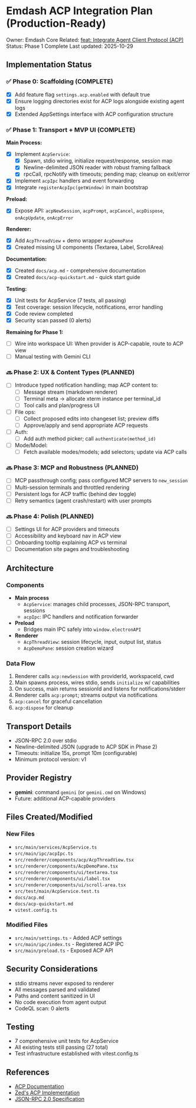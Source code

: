 # Emdash ACP Integration Plan (Production-Ready)

Owner: Emdash Core
Related: [feat: Integrate Agent Client Protocol (ACP)](https://github.com/generalaction/emdash/issues/210)
Status: Phase 1 Complete
Last updated: 2025-10-29

## Implementation Status

### ✅ Phase 0: Scaffolding (COMPLETE)
- [x] Add feature flag `settings.acp.enabled` with default true
- [x] Ensure logging directories exist for ACP logs alongside existing agent logs
- [x] Extended AppSettings interface with ACP configuration structure

### ✅ Phase 1: Transport + MVP UI (COMPLETE)

**Main Process:**
- [x] Implement `AcpService`:
  - [x] Spawn, stdio wiring, initialize request/response, session map
  - [x] Newline-delimited JSON reader with robust framing fallback
  - [x] rpcCall, rpcNotify with timeouts; pending map; cleanup on exit/error
- [x] Implement `acpIpc` handlers and event forwarding
- [x] Integrate `registerAcpIpc(getWindow)` in main bootstrap

**Preload:**
- [x] Expose API: `acpNewSession`, `acpPrompt`, `acpCancel`, `acpDispose`, `onAcpUpdate`, `onAcpError`

**Renderer:**
- [x] Add `AcpThreadView` + demo wrapper `AcpDemoPane`
- [x] Created missing UI components (Textarea, Label, ScrollArea)

**Documentation:**
- [x] Created `docs/acp.md` - comprehensive documentation
- [x] Created `docs/acp-quickstart.md` - quick start guide

**Testing:**
- [x] Unit tests for AcpService (7 tests, all passing)
- [x] Test coverage: session lifecycle, notifications, error handling
- [x] Code review completed
- [x] Security scan passed (0 alerts)

**Remaining for Phase 1:**
- [ ] Wire into workspace UI: When provider is ACP-capable, route to ACP view
- [ ] Manual testing with Gemini CLI

### 🔜 Phase 2: UX & Content Types (PLANNED)
- [ ] Introduce typed notification handling; map ACP content to:
  - [ ] Message stream (markdown renderer)
  - [ ] Terminal meta → allocate xterm instance per terminal_id
  - [ ] Tool calls and plan/progress UI
- [ ] File ops:
  - [ ] Collect proposed edits into changeset list; preview diffs
  - [ ] Approve/apply and send appropriate ACP requests
- [ ] Auth:
  - [ ] Add auth method picker; call `authenticate(method_id)`
- [ ] Mode/Model:
  - [ ] Fetch available modes/models; add selectors; update via ACP calls

### 🔜 Phase 3: MCP and Robustness (PLANNED)
- [ ] MCP passthrough config; pass configured MCP servers to `new_session`
- [ ] Multi-session terminals and throttled rendering
- [ ] Persistent logs for ACP traffic (behind dev toggle)
- [ ] Retry semantics (agent crash/restart) with user prompts

### 🔜 Phase 4: Polish (PLANNED)
- [ ] Settings UI for ACP providers and timeouts
- [ ] Accessibility and keyboard nav in ACP view
- [ ] Onboarding tooltip explaining ACP vs terminal
- [ ] Documentation site pages and troubleshooting

## Architecture

### Components
- **Main process**
  - `AcpService`: manages child processes, JSON-RPC transport, sessions
  - `acpIpc`: IPC handlers and notification forwarder
- **Preload**
  - Bridges main IPC safely into `window.electronAPI`
- **Renderer**
  - `AcpThreadView`: session lifecycle, input, output list, status
  - `AcpDemoPane`: session creation wizard

### Data Flow
1. Renderer calls `acp:newSession` with providerId, workspaceId, cwd
2. Main spawns process, wires stdio, sends `initialize` w/ capabilities
3. On success, main returns sessionId and listens for notifications/stderr
4. Renderer calls `acp:prompt`; streams output via notifications
5. `acp:cancel` for graceful cancellation
6. `acp:dispose` for cleanup

## Transport Details
- JSON-RPC 2.0 over stdio
- Newline-delimited JSON (upgrade to ACP SDK in Phase 2)
- Timeouts: initialize 15s, prompt 10m (configurable)
- Minimum protocol version: v1

## Provider Registry
- **gemini**: command `gemini` (or `gemini.cmd` on Windows)
- Future: additional ACP-capable providers

## Files Created/Modified

### New Files
- `src/main/services/AcpService.ts`
- `src/main/ipc/acpIpc.ts`
- `src/renderer/components/acp/AcpThreadView.tsx`
- `src/renderer/components/AcpDemoPane.tsx`
- `src/renderer/components/ui/textarea.tsx`
- `src/renderer/components/ui/label.tsx`
- `src/renderer/components/ui/scroll-area.tsx`
- `src/test/main/AcpService.test.ts`
- `docs/acp.md`
- `docs/acp-quickstart.md`
- `vitest.config.ts`

### Modified Files
- `src/main/settings.ts` - Added ACP settings
- `src/main/ipc/index.ts` - Registered ACP IPC
- `src/main/preload.ts` - Exposed ACP API

## Security Considerations
- stdio streams never exposed to renderer
- All messages parsed and validated
- Paths and content sanitized in UI
- No code execution from agent output
- CodeQL scan: 0 alerts

## Testing
- 7 comprehensive unit tests for AcpService
- All existing tests still passing (27 total)
- Test infrastructure established with vitest.config.ts

## References
- [ACP Documentation](https://agentclientprotocol.com/overview/introduction)
- [Zed's ACP Implementation](https://github.com/zed-industries/zed)
- [JSON-RPC 2.0 Specification](https://www.jsonrpc.org/specification)

